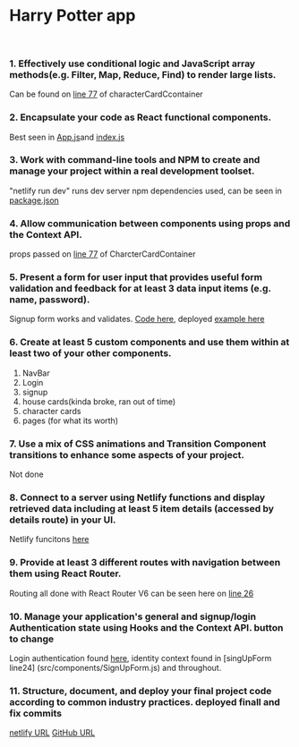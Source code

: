 

# Harry Potter app
<br>

 
### 1. Effectively use conditional logic and JavaScript array methods(e.g. Filter, Map, Reduce, Find) to render large lists.

Can be found on [line 77](src/pages/CharacterCardContainer.js) of characterCardCcontainer

### 2. Encapsulate your code as React functional components.
Best seen in [App.js](/src/app.js)and [index.js](/index/app.js)

### 3. Work with command-line tools and NPM to create and manage your project within a real development toolset.
"netlify run dev" runs dev server
 npm dependencies used, can be seen in [package.json](/package.json)

### 4. Allow communication between components using props and the Context API. 
props passed on [line 77](src/pages/CharacterCardContainer.js) of CharcterCardContainer

### 5. Present a form for user input that provides useful form validation and feedback for at least 3 data input items (e.g. name, password).
Signup form works and validates. [Code here](src/components/SignUpForm.js), deployed [example here](https://pensive-johnson-5afb23.netlify.app/signUp)

### 6. Create at least 5 custom components and use them within at least two of your other components.
1. NavBar
2. Login
3. signup
4. house cards(kinda broke, ran out of time)
5. character cards
6. pages (for what its worth)


### 7. Use a mix of CSS animations and Transition Component transitions to enhance some aspects of your project.

Not done

### 8. Connect to a server using Netlify functions and display retrieved data including at least 5 item details (accessed by details route) in your UI. 
 Netlify funcitons [here](netlify/functions)

### 9. Provide at least 3 different routes with navigation between them using React Router.
Routing all done with React Router V6 can be seen here on [line 26](/src/app.js) 

### 10. Manage your application's general and signup/login Authentication state using Hooks and the Context API. button to change
Login authentication found [here](src/components/SignUpForm.js), identity context found in [singUpForm line24] (src/components/SignUpForm.js) and throughout.

### 11. Structure, document, and deploy your final project code according to common industry practices. deployed finall and fix commits
[netlify URL](https://pensive-johnson-5afb23.netlify.app)
[GitHub URL](https://github.com/BriNelson/initial-react-app3790/tree/final-project-3790)



